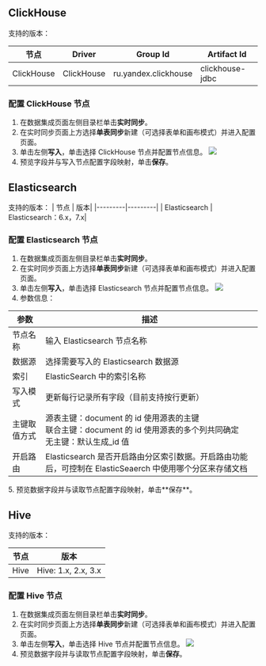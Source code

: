 ## ClickHouse
支持的版本：

| 节点 | Driver | Group Id|Artifact Id	|
|---------|---------|---------|---------|	
| ClickHouse	| ClickHouse| 	ru.yandex.clickhouse| 	clickhouse-jdbc| 

### 配置 ClickHouse 节点
1. 在数据集成页面左侧目录栏单击**实时同步**。
2. 在实时同步页面上方选择**单表同步**新建（可选择表单和画布模式）并进入配置页面。
3. 单击左侧**写入**，单击选择 ClickHouse 节点并配置节点信息。
![](https://qcloudimg.tencent-cloud.cn/raw/34a8f1177a06560c5fc49f1d0b4db481.png)
4. 预览字段并与写入节点配置字段映射，单击**保存**。

## Elasticsearch
支持的版本：
| 节点 | 版本|
|---------|---------|
| Elasticsearch	| Elasticsearch：6.x，7.x| 

### 配置 Elasticsearch 节点
1. 在数据集成页面左侧目录栏单击**实时同步**。
2. 在实时同步页面上方选择**单表同步**新建（可选择表单和画布模式）并进入配置页面。
3. 单击左侧**写入**，单击选择 Elasticsearch 节点并配置节点信息。
![](https://qcloudimg.tencent-cloud.cn/raw/ebd39cdc3530039ccfcb1a9312180b53.png)
4. 参数信息：
<table>
<thead>
<tr>
<th>参数</th>
<th>描述</th>
</tr>
</thead>
<tbody><tr>
<td>节点名称</td>
<td>输入 Elasticsearch 节点名称</td>
</tr>
<tr>
<td>数据源</td>
<td>选择需要写入的 Elasticsearch 数据源</td>
</tr>
<tr>
<td>索引</td>
<td>ElasticSearch 中的索引名称</td>
</tr>
<tr>
<td>写入模式</td>
<td>更新每行记录所有字段（目前支持按行更新）</td>
</tr>
<tr>
<td>主键取值方式</td>
<td>源表主键：document 的 id 使用源表的主键<br>联合主键：document 的 id 使用源表的多个列共同确定<br>无主键：默认生成_id 值</td>
</tr>
<tr>
<td>开启路由</td>
<td>Elasticsearch 是否开启路由分区索引数据。开启路由功能后，可控制在 ElasticSeaerch 中使用哪个分区来存储文档</td>
</tr>
</tbody></table>
5. 预览数据字段并与读取节点配置字段映射，单击**保存**。

## Hive
支持的版本：

| 节点 | 版本|
|---------|---------|
|Hive 	|Hive: 1.x, 2.x, 3.x|

### 配置 Hive 节点
1. 在数据集成页面左侧目录栏单击**实时同步**。
2. 在实时同步页面上方选择**单表同步**新建（可选择表单和画布模式）并进入配置页面。
3. 单击左侧**写入**，单击选择 Hive 节点并配置节点信息。
![](https://qcloudimg.tencent-cloud.cn/raw/3ff1d236356174c7a68e2889114dc356.png)
4. 预览数据字段并与读取节点配置字段映射，单击**保存**。
